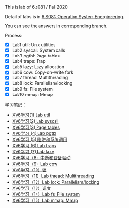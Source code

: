 This is lab of 6.s081 / Fall 2020

Detail of labs is in [6.S081: Operation System Energineering](https://pdos.csail.mit.edu/6.828/2020/schedule.html).

You can see the answers in corresponding branch.

Process:
- [x] Lab1  util: Unix utilities
- [x] Lab2  syscall: System calls
- [x] Lab3  pgtbl: Page tables
- [x] Lab4  traps: Trap
- [x] Lab5  lazy: Lazy allocation
- [x] Lab6  cow: Copy-on-write fork
- [x] Lab7  thread: Multithreading
- [x] Lab8  lock: Parallelism/locking
- [x] Lab9  fs: File system
- [x] Lab10 mmap: Mmap

学习笔记：
* [XV6学习(1) Lab util](https://juejin.cn/post/6908529535268945928)
* [XV6学习(2) Lab syscall](https://juejin.cn/post/6908542742012526599)
* [XV6学习(3) Page tables](https://juejin.cn/post/6908709289351708679)
* [XV6学习 (4) Lab pgtbl](https://juejin.cn/post/6909434516801388552)
* [XV6学习 (5) 陷阱和系统调用](https://juejin.cn/post/6913723535399747592)
* [XV6学习 (6) Lab traps](https://juejin.cn/post/6914474081278656520)
* [XV6学习 (7) Lab lazy](https://juejin.cn/post/6918311586427830286)
* [XV6学习（8）中断和设备驱动](https://juejin.cn/post/6923380387544563725)
* [XV6学习（9）Lab cow](https://juejin.cn/post/6923770778202669069)
* [XV6学习（10）锁](https://juejin.cn/post/6925611020417237000)
* [XV6学习（11）Lab thread: Multithreading](https://juejin.cn/post/6925769560624726029)
* [XV6学习（12）Lab lock: Parallelism/locking](https://juejin.cn/post/6926103573923266573)
* [XV6学习（13）调度](https://juejin.cn/post/6926868726650241038)
* [XV6学习（14）Lab fs: File system](https://juejin.cn/post/6927234467928997896)
* [XV6学习（15）Lab mmap: Mmap](https://juejin.cn/post/6927480080553738254)
